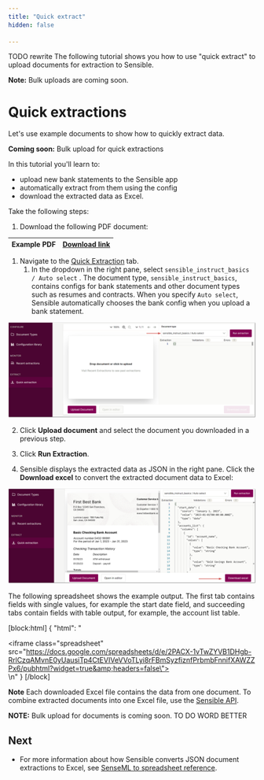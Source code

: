 ```yaml
---
title: "Quick extract"
hidden: false

---
```


TODO rewrite The following tutorial shows you how to use "quick extract" to upload documents for extraction to Sensible.

**Note:** Bulk uploads are coming soon.

# Quick extractions

Let's use example documents to show how to quickly extract data.

**Coming soon:** Bulk upload for quick extractions

 In this tutorial you'll learn to:

- upload new bank statements to the Sensible app
- automatically extract from them using the config
- download the extracted data as Excel.

Take the following steps:

1. Download the following PDF document:

| Example PDF | [Download link](https://github.com/sensible-hq/sensible-docs/raw/main/readme-sync/assets/v0/pdfs/bank_3.pdf) |
| ----------- | ------------------------------------------------------------ |

1. Navigate to the [Quick Extraction](https://app.sensible.so/quick-extraction/) tab.
   1. In the dropdown in the right pane, select `sensible_instruct_basics / Auto select` . The document type, `sensible_instruct_basics`, contains configs for bank statements and other document types such as resumes and contracts.  When you specify `Auto select`,  Sensible automatically chooses the bank config when you upload a bank statement.

![Click to enlarge](https://raw.githubusercontent.com/sensible-hq/sensible-docs/main/readme-sync/assets/v0/images/final/quickstart_instruct_11.png)

2. Click **Upload document** and select the document you downloaded in a previous step.

3. Click **Run Extraction**.

4. Sensible displays the extracted data as JSON in the right pane. Click the **Download excel** to convert the extracted document data to Excel:

![Click to enlarge](https://raw.githubusercontent.com/sensible-hq/sensible-docs/main/readme-sync/assets/v0/images/final/quickstart_instruct_12.png)

  The following spreadsheet shows the example output. The first tab contains fields with single values, for example the start date field, and succeeding tabs contain fields with table output, for example, the account list table. 

[block:html]
{
  "html": "<div><iframe class=\"spreadsheet\" src=\"https://docs.google.com/spreadsheets/d/e/2PACX-1vTwZYVB1DHgb-RrlCzqAMvnE0yUausiTp4CtEVIVeVVoTLyi8rFBmSyzfiznfPrbmbFnnifXAWZZPx6/pubhtml?widget=true&amp;headers=false\"></iframe></div>\n<style>.spreadsheet{width:100%;height:200px}</style>"
}
[/block]


**Note** Each downloaded Excel file contains the data from one document. To combine extracted documents into one Excel file, use the [Sensible API](https://docs.sensible.so/reference/get-excel-extraction).

**NOTE:** Bulk upload for documents is coming soon. TO DO WORD BETTER

##  Next

- For more information about how Sensible converts JSON document extractions to Excel, see [SenseML to spreadsheet reference](https://docs.sensible.so/docs/excel-reference).
